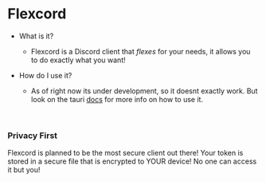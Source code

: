 # Flexcord

- What is it?
  - Flexcord is a Discord client that *flexes* for your needs, it allows you to do exactly what you want!

- How do I use it?
  - As of right now its under development, so it doesnt exactly work. But look on the tauri [docs](https://tauri.app/v1/app/cli) for more info on how to use it.
<br/>

### Privacy First
Flexcord is planned to be the most secure client out there! Your token is stored in a secure file that is encrypted to YOUR device! No one can access it but you!